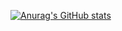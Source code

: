 [![Anurag's GitHub stats](https://github-readme-stats.vercel.app/api?username=masa-berl01102019&hide=stars,contribs&count_private=true)](https://github.com/anuraghazra/github-readme-stats)
